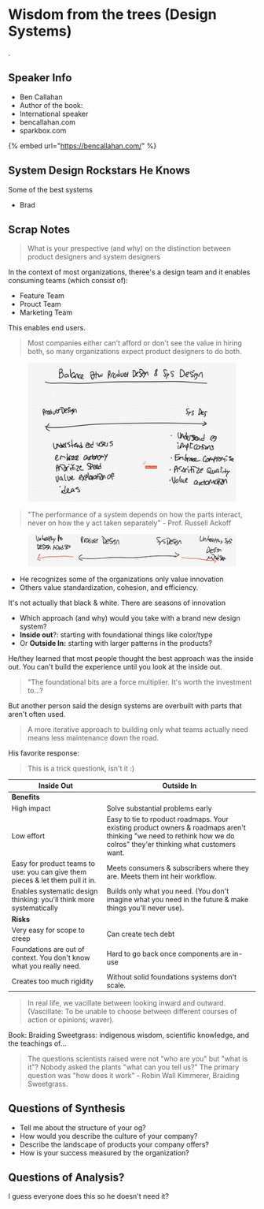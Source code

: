 # Wisdom from the trees (Design Systems)

.

## Speaker Info

* Ben Callahan
* Author of the book:&#x20;
* International speaker
* bencallahan.com
* sparkbox.com

{% embed url="https://bencallahan.com/" %}

## System Design Rockstars He Knows

Some of the best systems&#x20;

* Brad&#x20;

## Scrap Notes

> What is your prespective (and why) on the distinction between product designers and system designers

In the context of most organizations, theree's a design team and it enables consuming teams (which consist of):

* Feature Team
* Prouct Team
* Marketing Team

This enables end users.&#x20;

> Most companies either can't afford or don't see the value in hiring both, so many organizations expect product designers to do both.

<figure><img src="../../../.gitbook/assets/CleanShot 2025-04-08 at 18.47.35@2x.png" alt=""><figcaption></figcaption></figure>

> "The performance of a system depends on how the parts interact, never on how the y act taken separately" - Prof. Russell Ackoff

<figure><img src="../../../.gitbook/assets/CleanShot 2025-04-08 at 18.51.04@2x.png" alt=""><figcaption></figcaption></figure>

* He recognizes some of the organizations only value innovation
* Others value standardization, cohesion, and efficiency.

It's not actually that black & white. There are seasons of innovation

* Which approach (and why) would you take with a brand new design system?
* **Inside out**?: starting with foundational things like color/type
* Or **Outside In:** starting with larger patterns in the products?

He/they learned that most people thought the best approach was the inside out. You can't build the experience until you look at the inside out.

> "The foundational bits are a force multiplier. It's worth the investment to...?

But another person said the design systems are overbuilt with parts that aren't often used.

> A more iterative approach to building only what teams actually need means less maintenance down the road.

His favorite response:

> This is a trick questionk, isn't it :)

| Inside Out                                                                     | Outside In                                                                                                                                                           |
| ------------------------------------------------------------------------------ | -------------------------------------------------------------------------------------------------------------------------------------------------------------------- |
| **Benefits**                                                                   |                                                                                                                                                                      |
| High impact                                                                    | Solve substantial problems early                                                                                                                                     |
| Low effort                                                                     | Easy to tie to rpoduct roadmaps. Your existing product owners & roadmaps aren't thinking "we need to rethink how we do colros" they'er thinking what customers want. |
| Easy for product teams to use: you can give them pieces & let them pull it in. | Meets consumers & subscribers where they are. Meets them int heir workflow.                                                                                          |
| Enables systematic design thinking: you'll think more systematically           | Builds only what you need. (You don't imagine what you need in the future & make things you'll never use).                                                           |
| **Risks**                                                                      |                                                                                                                                                                      |
| Very easy for scope to creep                                                   | Can create tech debt                                                                                                                                                 |
| Foundations are out of context. You don't know what you really need.           | Hard to go back once components are in-use                                                                                                                           |
| Creates too much rigidity                                                      | Without solid foundations systems don't scale.                                                                                                                       |

> In real life, we vacillate between looking inward and outward. (Vascillate: To be unable to choose between different courses of action or opinions; waver). &#x20;

Book: Braiding Sweetgrass: indigenous wisdom, scientific knowledge, and the teachings of...

> The questions scientists raised were not "who are you" but "what is it"? Nobody asked the plants "what can you tell us?" The primary question was "how does it work" - Robin Wall Kimmerer, Braiding Sweetgrass.

## Questions of Synthesis

* Tell me about the structure of your og?
* How would you describe the culture of your company?
* Describe the landscape of products your company offers?
* How is your success measured by the organization?

## Questions of Analysis?&#x20;

I guess everyone does this so he doesn't need it?&#x20;



